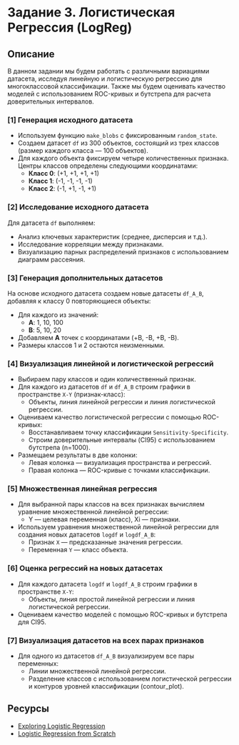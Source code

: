 # Задание 3. Логистическая Регрессия (LogReg)

## Описание

В данном задании мы будем работать с различными вариациями датасета, исследуя линейную и логистическую регрессию для многоклассовой классификации. Также мы будем оценивать качество моделей с использованием ROC-кривых и бутстрепа для расчета доверительных интервалов.

### [1] Генерация исходного датасета

- Используем функцию `make_blobs` с фиксированным `random_state`.
- Создаем датасет `df` из 300 объектов, состоящий из трех классов (размер каждого класса — 100 объектов).
- Для каждого объекта фиксируем четыре количественных признака. Центры классов определены следующими координатами:
  - **Класс 0**: (+1, +1, +1, +1)
  - **Класс 1**: (-1, -1, -1, -1)
  - **Класс 2**: (-1, +1, -1, +1)

### [2] Исследование исходного датасета

Для датасета `df` выполняем:
- Анализ ключевых характеристик (среднее, дисперсия и т.д.).
- Исследование корреляции между признаками.
- Визуализацию парных распределений признаков с использованием диаграмм рассеяния.

### [3] Генерация дополнительных датасетов

На основе исходного датасета создаем новые датасеты `df_A_B`, добавляя к классу 0 повторяющиеся объекты:
- Для каждого из значений:
  - **A**: 1, 10, 100
  - **B**: 5, 10, 20
- Добавляем **A** точек с координатами (+B, -B, +B, -B).
- Размеры классов 1 и 2 остаются неизменными.

### [4] Визуализация линейной и логистической регрессий

- Выбираем пару классов и один количественный признак.
- Для каждого из датасетов `df` и `df_A_B` строим графики в пространстве `X-Y` (признак-класс):
  - Объекты, линия линейной регрессии и линия логистической регрессии.
- Оцениваем качество логистической регрессии с помощью ROC-кривых:
  - Восстанавливаем точку классификации `Sensitivity-Specificity`.
  - Строим доверительные интервалы (CI95) с использованием бутстрепа (n=1000).
- Размещаем результаты в две колонки:
  - Левая колонка — визуализация пространства и регрессий.
  - Правая колонка — ROC-кривые с точками классификации.

### [5] Множественная линейная регрессия

- Для выбранной пары классов на всех признаках вычисляем уравнение множественной линейной регрессии:
  - Y — целевая переменная (класс), Xi — признаки.
- Используем уравнения множественной линейной регрессии для создания новых датасетов `logdf` и `logdf_A_B`:
  - Признак `X` — предсказанные значения регрессии.
  - Переменная `Y` — класс объекта.

### [6] Оценка регрессий на новых датасетах

- Для каждого датасета `logdf` и `logdf_A_B` строим графики в пространстве `X-Y`:
  - Объекты, линия простой линейной регрессии и линия логистической регрессии.
- Оцениваем качество моделей с помощью ROC-кривых и бутстрепа для CI95.

### [7] Визуализация датасетов на всех парах признаков

- Для одного из датасетов `df_A_B` визуализируем все пары переменных:
  - Линии множественной линейной регрессии.
  - Разделение классов с использованием логистической регрессии и контуров уровней классификации (contour_plot).

## Ресурсы

- [Exploring Logistic Regression](https://anwarruff.com/exploring-logistic-regression/)
- [Logistic Regression from Scratch](https://www.alpha-quantum.com/blog/logistic-regression/logistic-regression-from-scratch/)
